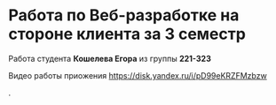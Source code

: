 # Работа по Веб-разработке на стороне клиента за 3 семестр

Работа студента **Кошелева Егора** из группы **221-323**

Видео работы приожения https://disk.yandex.ru/i/pD99eKRZFMzbzw


.
